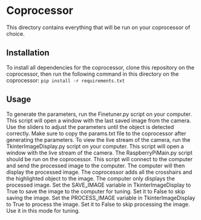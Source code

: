 # Coprocessor
This directory contains everything that will be run on your coprocessor of choice.

## Installation
To install all dependencies for the coprocessor, clone this repository on the coprocessor, then run the following command in this directory on the coprocessor:
```pip install -r requirements.txt```


## Usage
To generate the parameters, run the Finetuner.py script on your computer. This script will open a window with the last saved image from the camera. Use the sliders to adjust the parameters until the object is detected correctly.
Make sure to copy the params.txt file to the coprocessor after generating the parameters.
To view the live stream of the camera, run the TkinterImageDisplay.py script on your computer. This script will open a window with the live stream of the camera. 
The RaspberryPiMain.py script should be run on the coprocessor. This script will connect to the computer and send the processed image to the computer. The computer will then display the processed image.
The coprocessor adds all the crosshairs and the highlighted object to the image. The computer only displays the processed image.
Set the SAVE_IMAGE variable in TkinterImageDisplay to True to save the image to the computer for tuning. Set it to False to skip saving the image.
Set the PROCESS_IMAGE variable in TkinterImageDisplay to True to process the image. Set it to False to skip processing the image. Use it in this mode for tuning.

